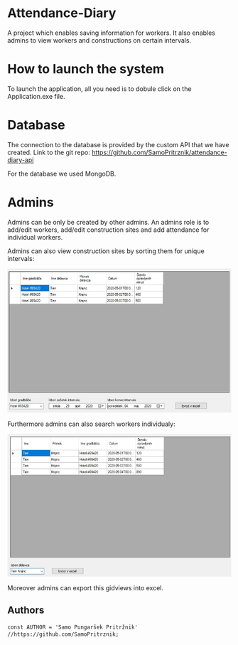 # Attendance-Diary
A project which enables saving information for workers. It also enables admins to view workers and constructions on certain intervals.

# How to launch the system
To launch the application, all you need is to dobule click on the Application.exe file.

# Database
The connection to the database is provided by the custom API that we have created. Link to the git repo: https://github.com/SamoPritrznik/attendance-diary-api

For the database we used MongoDB.

# Admins
Admins can be only be created by other admins. An admins role is to add/edit workers, add/edit construction sites and add attendance for individual workers. 

Admins can also view construction sites by sorting them for unique intervals:

![alt text](https://github.com/SamoPritrznik/Attendance-Diary/blob/master/Screenshot_1.jpg)

Furthermore admins can also search workers individualy:

![alt text](https://github.com/SamoPritrznik/Attendance-Diary/blob/master/Screenshot_2.jpg)

Moreover admins can export this gidviews into excel.

## Authors

```JS
const AUTHOR = 'Samo Pungaršek Pritržnik' //https://github.com/SamoPritrznik;
```
